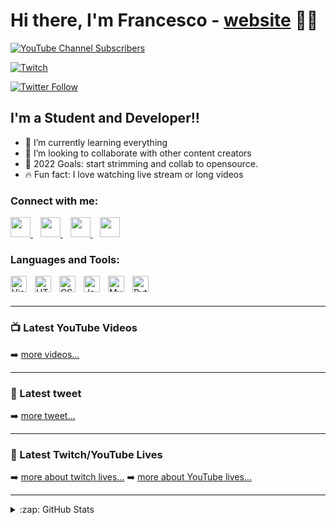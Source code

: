 # Hi there, I'm Francesco - [website] 👋🏼

[![YouTube Channel Subscribers](https://img.shields.io/youtube/channel/subscribers/UCHAHo1va6NTM5AyCKwzKtrg?style=social)][youtube]

[![Twitch](https://img.shields.io/twitch/status/francesco_romeo?style=social)][twitch]

[![Twitter Follow](https://img.shields.io/twitter/follow/Frances09275497?color=1DA1F2&logo=twitter&style=for-the-badge)](https://twitter.com/intent/follow?original_referer=https://github.com/Frances09275497&screen_name=Frances09275497)

## I'm a Student and Developer!!

- 🌱  I’m currently learning everything
- 🤝  I’m looking to collaborate with other content creators
- 🥅  2022 Goals: start strimming and collab to opensource.
- 🔥  Fun fact: I love watching live stream or long videos

### Connect with me:

[<img height="32" width="32" src="https://www.svgrepo.com/show/157815/twitter.svg" style="fill:red" /> ](https://twitter.com/Frances09275497)
&nbsp;&nbsp;
[<img height="32" width="32" src="https://www.svgrepo.com/show/157839/youtube.svg" style="fill:red" /> ](https://www.youtube.com/channel/UCHAHo1va6NTM5AyCKwzKtrg)
&nbsp;&nbsp;
[<img height="32" width="32" src="https://www.svgrepo.com/show/157006/linkedin.svg" /> ](https://www.linkedin.com/in/francesco-romeo-92745b160/)
&nbsp;&nbsp;
[<img height="32" width="32" src="https://www.svgrepo.com/show/271120/twitch.svg" /> ](https://www.twitch.tv/francesco_romeo)

### Languages and Tools:

<img align="left" alt="Visual Studio Code" width="26px" src="https://cdn.jsdelivr.net/gh/devicons/devicon/icons/vscode/vscode-original.svg" style="padding-right:10px;" />
<img align="left" alt="HTML5" width="26px" src="https://cdn.jsdelivr.net/gh/devicons/devicon/icons/html5/html5-original.svg" style="padding-right:10px;" />
<img align="left" alt="CSS3" width="26px" src="https://cdn.jsdelivr.net/gh/devicons/devicon/icons/css3/css3-original.svg" style="padding-right:10px;" />
<img align="left" alt="JavaScript" width="26px" src="https://cdn.jsdelivr.net/gh/devicons/devicon/icons/javascript/javascript-original.svg" style="padding-right:10px;" />
<img align="left" alt="MySQL" width="26px" src="https://cdn.jsdelivr.net/gh/devicons/devicon/icons/mysql/mysql-original.svg" style="padding-right:10px;" />
<img align="left" alt="Python" width="26px" src="https://cdn.jsdelivr.net/gh/devicons/devicon/icons/python/python-original.svg" style="padding-right:10px;" />

<br />
<br />

---

### 📺 Latest YouTube Videos

<!-- YOUTUBE:START -->

<!-- YOUTUBE:END -->

➡️ [more videos...](https://www.youtube.com/channel/UCHAHo1va6NTM5AyCKwzKtrg)

---

### 🐤 Latest tweet

<!-- TWEET-POST-LIST:START -->

<!-- TWEET-POST-LIST:END -->

➡️ [more tweet...]([twitter])

---

### 🚨 Latest Twitch/YouTube Lives

<!-- VIDEO-LIST:START -->

<!-- VIDEO-LIST:END -->

➡️ [more about twitch lives...](https://www.twitch.tv/francesco_romeo)
➡️ [more about YouTube lives...](https://www.youtube.com/channel/UCHAHo1va6NTM5AyCKwzKtrg)

---

<details>
  <summary>:zap: GitHub Stats</summary>

  <img align="left" alt="codeSTACKr's GitHub Stats" src="https://github-readme-stats.vercel.app/api?username=FrancescoRomeo02&show_icons=true&hide_border=false&title_color=ff652f&icon_color=FFE400&bg_color=09131B&text_color=ffffff&border_color=0c1a25" />

</details>

[website]: francescoromeo.com
[twitter]: https://twitter.com/Frances09275497
[youtube]: https://www.youtube.com/channel/UCHAHo1va6NTM5AyCKwzKtrg
[linkedin]: https://linkedin.com/in/francesco-romeo-92745b160/
[twitch]: https://www.twitch.tv/francesco_romeo
